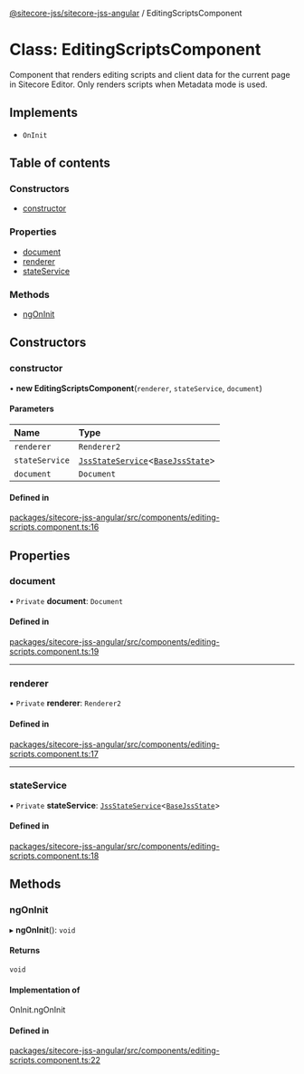 [@sitecore-jss/sitecore-jss-angular](../README.md) / EditingScriptsComponent

# Class: EditingScriptsComponent

Component that renders editing scripts and client data for the current page in Sitecore Editor.
Only renders scripts when Metadata mode is used.

## Implements

- `OnInit`

## Table of contents

### Constructors

- [constructor](EditingScriptsComponent.md#constructor)

### Properties

- [document](EditingScriptsComponent.md#document)
- [renderer](EditingScriptsComponent.md#renderer)
- [stateService](EditingScriptsComponent.md#stateservice)

### Methods

- [ngOnInit](EditingScriptsComponent.md#ngoninit)

## Constructors

### constructor

• **new EditingScriptsComponent**(`renderer`, `stateService`, `document`)

#### Parameters

| Name | Type |
| :------ | :------ |
| `renderer` | `Renderer2` |
| `stateService` | [`JssStateService`](JssStateService.md)\<[`BaseJssState`](BaseJssState.md)\> |
| `document` | `Document` |

#### Defined in

[packages/sitecore-jss-angular/src/components/editing-scripts.component.ts:16](https://github.com/Sitecore/jss/blob/a69fed355/packages/sitecore-jss-angular/src/components/editing-scripts.component.ts#L16)

## Properties

### document

• `Private` **document**: `Document`

#### Defined in

[packages/sitecore-jss-angular/src/components/editing-scripts.component.ts:19](https://github.com/Sitecore/jss/blob/a69fed355/packages/sitecore-jss-angular/src/components/editing-scripts.component.ts#L19)

___

### renderer

• `Private` **renderer**: `Renderer2`

#### Defined in

[packages/sitecore-jss-angular/src/components/editing-scripts.component.ts:17](https://github.com/Sitecore/jss/blob/a69fed355/packages/sitecore-jss-angular/src/components/editing-scripts.component.ts#L17)

___

### stateService

• `Private` **stateService**: [`JssStateService`](JssStateService.md)\<[`BaseJssState`](BaseJssState.md)\>

#### Defined in

[packages/sitecore-jss-angular/src/components/editing-scripts.component.ts:18](https://github.com/Sitecore/jss/blob/a69fed355/packages/sitecore-jss-angular/src/components/editing-scripts.component.ts#L18)

## Methods

### ngOnInit

▸ **ngOnInit**(): `void`

#### Returns

`void`

#### Implementation of

OnInit.ngOnInit

#### Defined in

[packages/sitecore-jss-angular/src/components/editing-scripts.component.ts:22](https://github.com/Sitecore/jss/blob/a69fed355/packages/sitecore-jss-angular/src/components/editing-scripts.component.ts#L22)
